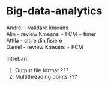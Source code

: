 # Big-data-analytics
Andrei - validare kmeans \
Alin - review Kmeans + FCM + timer \
Attila - citire din fisiere \
Daniel - review Kmeans + FCM

Intrebari:
1) Output file format ???
2) Multithreading points ???
